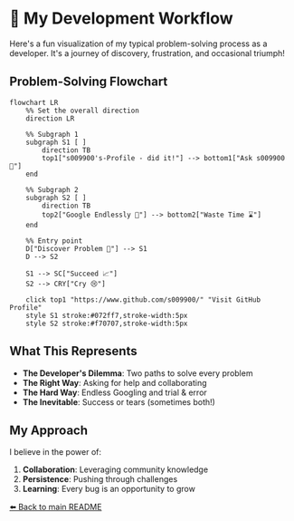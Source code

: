 # 🔄 My Development Workflow

Here's a fun visualization of my typical problem-solving process as a developer. It's a journey of discovery, frustration, and occasional triumph!

## Problem-Solving Flowchart

```mermaid
flowchart LR
    %% Set the overall direction
    direction LR

    %% Subgraph 1
    subgraph S1 [ ]
        direction TB
        top1["s009900's-Profile - did it!"] --> bottom1["Ask s009900 🤝"]
    end

    %% Subgraph 2
    subgraph S2 [ ]
        direction TB
        top2["Google Endlessly 🔎"] --> bottom2["Waste Time ⌛"]
    end

    %% Entry point
    D["Discover Problem 🐛"] --> S1
    D --> S2

    S1 --> SC["Succeed 📈"]
    S2 --> CRY["Cry 😢"]

    click top1 "https://www.github.com/s009900/" "Visit GitHub Profile"
    style S1 stroke:#072ff7,stroke-width:5px
    style S2 stroke:#f70707,stroke-width:5px
```

## What This Represents
- **The Developer's Dilemma**: Two paths to solve every problem
- **The Right Way**: Asking for help and collaborating
- **The Hard Way**: Endless Googling and trial & error
- **The Inevitable**: Success or tears (sometimes both!)

## My Approach
I believe in the power of:
1. **Collaboration**: Leveraging community knowledge
2. **Persistence**: Pushing through challenges
3. **Learning**: Every bug is an opportunity to grow

[⬅️ Back to main README](README.md)
